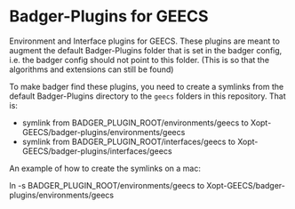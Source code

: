 # Badger-Plugins for GEECS

Environment and Interface plugins for GEECS. These plugins are meant to augment
the default Badger-Plugins folder that is set in the badger config, i.e. the
badger config should not point to this folder. (This is so that the algorithms
and extensions can still be found)

To make badger find these plugins, you need to create a symlinks from the
default Badger-Plugins directory to the `geecs` folders in this repository.
That is:
* symlink from BADGER_PLUGIN_ROOT/environments/geecs to Xopt-GEECS/badger-plugins/environments/geecs
* symlink from BADGER_PLUGIN_ROOT/interfaces/geecs to Xopt-GEECS/badger-plugins/interfaces/geecs

An example of how to create the symlinks on a mac:

ln -s BADGER_PLUGIN_ROOT/environments/geecs to Xopt-GEECS/badger-plugins/environments/geecs
